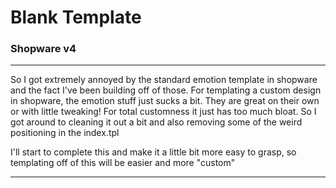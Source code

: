# Blank Template #

### Shopware v4 ###

---

So I got extremely annoyed by the standard emotion template in shopware and the fact I've been building off of those. For templating a custom design in shopware, the emotion stuff just sucks a bit. They are great on their own or with little tweaking! For total customness it just has too much bloat. So I got around to cleaning it out a bit and also removing some of the weird positioning in the index.tpl

I'll start to complete this and make it a little bit more easy to grasp, so templating off of this will be easier and more "custom"

---
